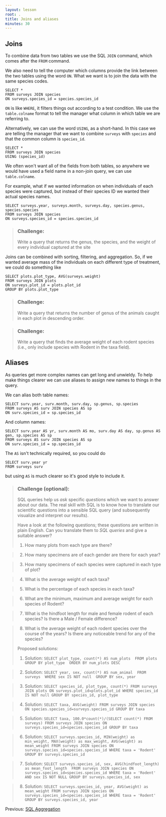 ```yaml
---
layout: lesson
root: .
title: Joins and aliases
minutes: 30
---
```



Joins
-----

To combine data from two tables we use the SQL `JOIN` command, which comes after
the `FROM` command.

We also need to tell the computer which columns provide the link between the two
tables using the word `ON`.  What we want is to join the data with the same
species codes.

    SELECT *
    FROM surveys JOIN species
    ON surveys.species_id = species.species_id

`ON` is like `WHERE`, it filters things out according to a test condition.  We use
the `table.colname` format to tell the manager what column in which table we are
referring to.

Alternatively, we can use the word `USING`, as a short-hand.  In this case we are 
telling the manager that we want to combine `surveys` with `species` and that 
the common column is `species_id`.

    SELECT *
    FROM surveys JOIN species
    USING (species_id)


We often won't want all of the fields from both tables, so anywhere we would
have used a field name in a non-join query, we can use `table.colname`.

For example, what if we wanted information on when individuals of each
species were captured, but instead of their species ID we wanted their
actual species names.

    SELECT surveys.year, surveys.month, surveys.day, species.genus, species.species
    FROM surveys JOIN species
    ON surveys.species_id = species.species_id

> ### Challenge:
>
> Write a query that returns the genus, the species, and the weight
> of every individual captured at the site

Joins can be combined with sorting, filtering, and aggregation.  So, if we
wanted average mass of the individuals on each different type of treatment, we
could do something like

    SELECT plots.plot_type, AVG(surveys.weight)
    FROM surveys JOIN plots
    ON surveys.plot_id = plots.plot_id
    GROUP BY plots.plot_type

> ### Challenge:
>
> Write a query that returns the number of genus of the animals caught in each plot in descending order.

> ### Challenge:
>
> Write a query that finds the average weight of each rodent species (i.e., only include species with Rodent in the taxa field).


Aliases
-------

As queries get more complex names can get long and unwieldy. To help make things
clearer we can use aliases to assign new names to things in the query.

We can alias both table names:

    SELECT surv.year, surv.month, surv.day, sp.genus, sp.species
    FROM surveys AS surv JOIN species AS sp
    ON surv.species_id = sp.species_id

And column names:

    SELECT surv.year AS yr, surv.month AS mo, surv.day AS day, sp.genus AS gen, sp.species AS sp
    FROM surveys AS surv JOIN species AS sp
    ON surv.species_id = sp.species_id

The `AS` isn't technically required, so you could do

    SELECT surv.year yr
    FROM surveys surv

but using `AS` is much clearer so it's good style to include it.

> ### Challenge (optional):
>
> SQL queries help us *ask* specific *questions* which we want to answer about our data. The real skill with SQL is to know how to translate our scientific questions into a sensible SQL query (and subsequently visualize and interpret our results).
>
> Have a look at the following questions; these questions are written in plain English. Can you translate them to *SQL queries* and give a suitable answer?  
> 1. How many plots from each type are there?  

> 2. How many specimens are of each gender are there for each year?  

> 3. How many specimens of each species were captured in each type of plot?  

> 4. What is the average weight of each taxa?  

> 5. What is the percentage of each species in each taxa?  

> 6. What are the minimum, maximum and average weight for each species of Rodent?  

> 7. What is the hindfoot length for male and female rodent of each species? Is there a Male / Female difference?  

> 8. What is the average weight of each rodent species over the course of the years? Is there any noticeable trend for any of the species?  
>
> Proposed solutions:
>
> 1. Solution: ```SELECT plot_type, count(*) AS num_plots  FROM plots  GROUP BY plot_type  ORDER BY num_plots DESC```  

> 2. Solution: ```SELECT year, sex, count(*) AS num_animal  FROM surveys  WHERE sex IS NOT null  GROUP BY sex, year```

> 3. Solution: ```SELECT species_id, plot_type, count(*) FROM surveys JOIN plots ON surveys.plot_id=plots.plot_id WHERE species_id IS NOT null GROUP BY species_id, plot_type```

> 4. Solution: ```SELECT taxa, AVG(weight) FROM surveys JOIN species ON species.species_id=surveys.species_id GROUP BY taxa```

> 5. Solution: ```SELECT taxa, 100.0*count(*)/(SELECT count(*) FROM surveys) FROM surveys JOIN species ON surveys.species_id=species.species_id GROUP BY taxa```

> 6. Solution: ```SELECT surveys.species_id, MIN(weight) as min_weight, MAX(weight) as max_weight, AVG(weight) as mean_weight FROM surveys JOIN species ON surveys.species_id=species.species_id WHERE taxa = 'Rodent' GROUP BY surveys.species_id```

> 7. Solution: ```SELECT surveys.species_id, sex, AVG(hindfoot_length) as mean_foot_length  FROM surveys JOIN species ON surveys.species_id=species.species_id WHERE taxa = 'Rodent' AND sex IS NOT NULL GROUP BY surveys.species_id, sex```

> 8. Solution: ```SELECT surveys.species_id, year, AVG(weight) as mean_weight FROM surveys JOIN species ON surveys.species_id=species.species_id WHERE taxa = 'Rodent' GROUP BY surveys.species_id, year```


Previous: [SQL Aggregation](02-sql-aggregation.html)
